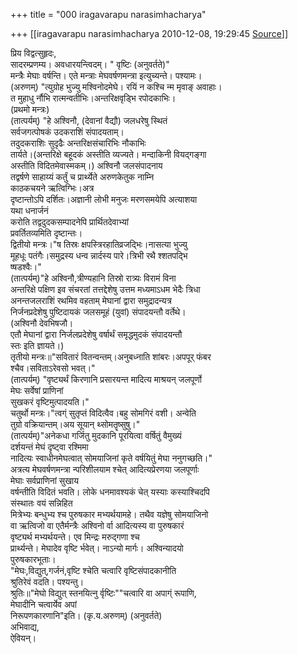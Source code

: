+++
title = "000 iragavarapu narasimhacharya"

+++
[[iragavarapu narasimhacharya	2010-12-08, 19:29:45 [Source](https://groups.google.com/g/bvparishat/c/8gZDUuUKxL8)]]



प्रिय विद्वत्सुहृदः,  
सादरम्प्रणम्य। अवधारयन्त्विदम्। " वृष्टिः (अनुवर्तते)"  
मन्त्रैः मेघाः वर्षन्ति। एते मन्त्राः मेघवर्षणमन्त्रा इत्युच्यन्ते। पश्यामः।  
(अरुणम्) "त्युग्रोह भुज्यु मश्विनोदमेघे। रयिं न कश्चि न्म मृवाङ् अवाहाः।  
त मुहाधु र्नौभि रात्मन्वतीभिः।अन्तरिक्षवृड्भि रपोदकाभिः।  
(प्रथमो मन्त्रः)  
(तात्पर्यम्) "हे अश्विनौ, (देवानां वैद्यौ) जलधरेषु स्थितं  
सर्वजगत्पोषकं उदकराशिं संपादयताम्।  
तदुदकराशिः सुदृढैः अन्तरिक्षसंचारिभिः नौकाभिः  
तार्यते।(अन्तरिक्षे बहूदकं अस्तीति व्यज्यते। मन्दाकिनी वियद्गङ्गा  
अस्तीति विदितमेवास्मकम्।) अश्विनौ जलसंपादनाय  
तद्वर्षणे साहाय्यं कर्तुं च प्रार्थ्येते अरुणकेतुक नाम्नि  
काठकचयने ऋत्विग्भिः।अत्र  
दृष्टान्तोऽपि दर्शितः।अज्ञानी लोभी मनुजः मरणसमयेपि अत्याशया  
यथा धनार्जनं  
करोति तद्वदुदकसम्पादनेपि प्रार्थितदेवाभ्यां  
प्रवर्तितव्यमिति दृष्टान्तः।  
द्वितीयो मन्त्रः।"ष तिस्रः क्षपस्त्रिरहातिव्रजद्भिः।नासत्या भुज्यु  
मूहधूः पतंगैः।समुद्रस्य धन्व न्नार्दस्य पारे।त्रिभी रथै श्शतपद्भि  
ष्षडश्वैः।"  
(तात्पर्यम्)"हे अश्विनौ,त्रीण्यहानि तिस्रो रात्र्यः विरामं विना  
अन्तरिक्षे पक्षिण इव संचरतां तत्तद्देशेषु उत्तम मध्यमाऽधम भेदैः त्रिधा  
अनन्तजलराशिं रथमिव वहताम् मेघानां द्वारा समुद्रादन्यत्र  
निर्जनप्रदेशेषु पुष्टिदायकं जलसमूहं (युवां) संपादयन्तौ वर्तेथे।  
(अश्विनौ देवभिषजौ।  
एतौ मेघानां द्वारा निर्जलप्रदेशेषु वर्षार्थं समृद्धमुदकं संपादयन्तौ  
स्तः इति ज्ञायते।)  
तृतीयो मन्त्रः॥"सवितारं वितन्वन्तम्।अनुबध्नाति शांबरः।अपपूर् फंबर  
श्चैव।सविताऽरेवसो भवत्।"  
(तात्पर्यम्) "वृष्ट्यर्थं किरणानि प्रसारयन्त मादित्य माश्रयन् जलपूर्णो  
मेघः सर्वेषां प्राणिनां  
सुखकरं वृष्टिमुत्पादयति।"  
चतुर्थो मन्त्रः।"त्वग्ं सुतृप्तं विदित्वैव।बहु सोमगिरं वशी। अन्वेति  
तुग्रो वक्रियान्तम्।अय सूयान् थ्सोमतॄष्सुषु।"  
(तात्पर्यम्)"अनेकधा गर्जितु मुदकानि पूरयित्वा वर्षितुं वैमुख्यं  
दर्शयन्तं मेघं दृष्ट्वा रश्मिमा  
नादित्यः स्वाधीनमेघत्वात् सोमयाजिनां कृते वर्षयितुं मेघा ननुगच्छति।"  
अत्रत्य मेघवर्षणमन्त्रा न्परिशीलयाम श्चेत् आदित्यप्रेरणया जलपूर्णाः  
मेघाः सर्वप्राणिनां सुखाय  
वर्षन्तीति विदितं भवति। लोके धनमावश्यकं चेत् यस्याः कस्याश्चिदपि  
संस्थातः वयं सन्निहित  
मित्रेभ्यः बन्धुभ्य श्च पुरुषकार मभ्यर्थयामहे। तथैव यज्ञेषु सोमयाजिनो  
वा ऋत्विजो वा एतैर्मन्त्रैः अश्विनो र्वा आदित्यस्य वा पुरुषकारं  
वृष्ट्यर्थ मभ्यर्थयन्ते। एव मिन्द्रः मरुद्गणा श्च  
प्रार्थ्यन्ते। मेघादेव वृष्टि र्भवेत्। नाऽन्यो मार्गः। अश्विन्यादयो  
पुरुषकारभूताः।  
"मेघः,विद्युत्,गर्जनं,वृष्टि श्चेति चत्वारि वृष्टिसंपादकानीति  
श्रुतिरेवं वदति। पश्यन्तु।  
श्रुतिः॥"मेघो विद्युत् स्तनयित्नु र्वृष्टिः""चत्वारि वा अपाग्ं रूपाणि,  
मेघादीनि चत्वार्येव अपां  
निरूपणकारणानि"इति। (कृ.य.अरुणम्) (अनुवर्तते)  
अभिवाद्य,  
ऐवियन्।  

